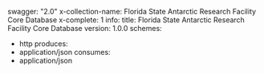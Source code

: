 swagger: "2.0"
x-collection-name: Florida State Antarctic Research Facility Core Database
x-complete: 1
info:
  title: Florida State Antarctic Research Facility Core Database
  version: 1.0.0
schemes:
- http
produces:
- application/json
consumes:
- application/json